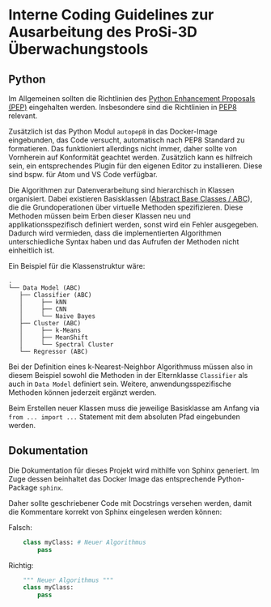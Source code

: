 # Interne Coding Guidelines zur Ausarbeitung des ProSi-3D Überwachungstools

## Python

Im Allgemeinen sollten die Richtlinien des [Python Enhancement Proposals (PEP)](https://www.python.org/dev/peps/) eingehalten werden. Insbesondere sind die Richtlinien in [PEP8](https://www.python.org/dev/peps/pep-0008/) relevant.

Zusätzlich ist das Python Modul ```autopep8``` in das Docker-Image eingebunden, das Code versucht, automatisch nach PEP8 Standard zu formatieren. Das funktioniert allerdings nicht immer, daher sollte von Vornherein auf Konformität geachtet werden. Zusätzlich kann es hilfreich sein, ein entsprechendes Plugin für den eigenen Editor zu installieren. Diese sind bspw. für Atom und VS Code verfügbar.

Die Algorithmen zur Datenverarbeitung sind hierarchisch in Klassen organisiert. Dabei existieren Basisklassen ([Abstract Base Classes / ABC](https://docs.python.org/3/library/abc.html)), die die Grundoperationen über virtuelle Methoden spezifizieren. Diese Methoden müssen beim Erben dieser Klassen neu und applikationsspezifisch definiert werden, sonst wird ein Fehler ausgegeben.
Dadurch wird vermieden, dass die implementierten Algorithmen unterschiedliche Syntax haben und das Aufrufen der Methoden nicht einheitlich ist.

Ein Beispiel für die Klassenstruktur wäre:

```
.
└── Data Model (ABC)
   ├── Classifier (ABC)
   │     ├── kNN
   │     ├── CNN
   │     └── Naive Bayes
   ├── Cluster (ABC)
   │     ├── k-Means
   │     ├── MeanShift
   │     └── Spectral Cluster
   └── Regressor (ABC)
```

Bei der Definition eines k-Nearest-Neighbor Algorithmuss müssen also in diesem Beispiel sowohl die Methoden in der Elternklasse ```Classifier``` als auch in ```Data Model``` definiert sein. Weitere, anwendungsspezifische Methoden können jederzeit ergänzt werden.

Beim Erstellen neuer Klassen muss die jeweilige Basisklasse am Anfang via ```from ... import ...``` Statement mit dem absoluten Pfad eingebunden werden.

## Dokumentation

Die Dokumentation für dieses Projekt wird mithilfe von Sphinx generiert. Im Zuge dessen beinhaltet das Docker Image das entsprechende Python-Package ```sphinx```. 

Daher sollte geschriebener Code mit Docstrings versehen werden, damit die Kommentare korrekt von Sphinx eingelesen werden können:

Falsch:
```python
    class myClass: # Neuer Algorithmus
        pass
```

Richtig:
```python
    """ Neuer Algorithmus """
    class myClass:
        pass
```